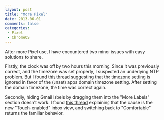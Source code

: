 ```yaml
---
layout: post
title: "More Pixel"
date: 2013-06-01
comments: false
categories:
 - Pixel
 - ChromeOS
---
```

After more Pixel use, I have encountered two minor issues with easy solutions to share.

Firstly, the clock was off by two hours this morning. Since it was previously correct, and the timezone was set properly, I suspected an underlying NTP problem. But I found [this thread][1] suggesting that the timezone setting is ignored in favor of the (unset) apps domain timezone setting. After setting the domain timezone, the time was correct again.

Secondly, hiding Gmail labels by dragging them into the "More Labels" section doesn't work. I found [this thread][2] explaining that the cause is the new "Touch-enabled" inbox view, and switching back to "Comfortable" returns the familiar behavior.

[1]: https://groups.google.com/forum/#!topic/chromebook-central/Gw5d_iZtPZc
[2]: https://productforums.google.com/forum/?fromgroups#!topic/gmail/uj8lgZPWva0
